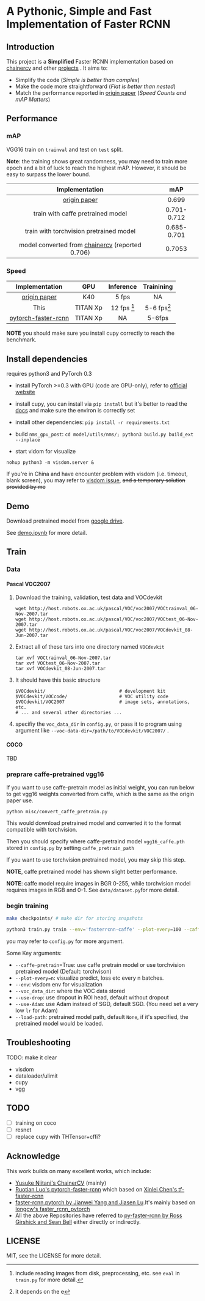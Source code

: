 # A Pythonic, Simple and Fast Implementation of Faster RCNN

##  Introduction

This project is a **Simplified** Faster RCNN implementation based on [chainercv](https://github.com/chainer/chainercv) and other [projects](#Acknowledgement) . It aims to:

- Simplify the code (*Simple is better than complex*)
- Make the code more straightforward (*Flat is better than nested*)
- Match the performance reported in [ origin paper](https://arxiv.org/abs/1506.01497) (*Speed Counts and mAP Matters*)

##  Performance

### mAP

VGG16 train on `trainval` and test on `test` split. 

**Note**: the training shows great randomness, you may need to train more epoch and a bit of luck to reach the highest mAP. However, it should be easy to surpass the lower bound. 

|              Implementation              |     mAP     |
| :--------------------------------------: | :---------: |
| [origin paper](https://arxiv.org/abs/1506.01497) |    0.699    |
|    train with caffe pretrained model     | 0.701-0.712 |
| train with torchvision pretrained model  | 0.685-0.701 |
| model converted from [chainercv](https://github.com/chainer/chainercv/tree/master/examples/faster_rcnn) (reported 0.706) |   0.7053    |

### Speed

|              Implementation              |   GPU    |  Inference  | Trainining  |
| :--------------------------------------: | :------: | :---------: | :---------: |
| [origin paper](https://arxiv.org/abs/1506.01497) |   K40    |    5 fps    |     NA      |
|                   This                   | TITAN Xp | 12 fps [^1] | 5-6 fps[^2] |
| [pytorch-faster-rcnn](https://github.com/ruotianluo/pytorch-faster-rcnn) | TITAN Xp |     NA      |   5-6fps    |

[^1]: include reading images from disk, preprocessing, etc. see `eval` in `train.py` for more detail.
[^2]: it depends on the e

**NOTE** you should make sure you install cupy correctly to reach the benchmark.

## Install dependencies

requires python3 and PyTorch 0.3

- install PyTorch >=0.3 with GPU (code are GPU-only), refer to [official website](http://pytorch.org)
- install cupy, you can install via `pip install` but it's better to read the [docs](https://docs-cupy.chainer.org/en/latest/install.html#install-cupy-with-cudnn-and-nccl) and make sure the environ is correctly set


- install other dependencies:  `pip install -r requirements.txt `
- build `nms_gpu_post`: `cd model/utils/nms/; python3 build.py build_ext --inplace`
- start vidom for visualize


```
nohup python3 -m visdom.server &
```

If you're in China and have encounter problem with visdom (i.e. timeout, blank screen), you may refer to [visdom issue](https://github.com/facebookresearch/visdom/issues/111#issuecomment-321743890), ~~and a temporary solution provided by me~~

## Demo

Download pretrained model from [google drive](https://drive.google.com/open?id=1cQ27LIn-Rig4-Uayzy_gH5-cW-NRGVzY).


See [demo.ipynb](https://github.com/chenyuntc/Simplified-FasterRCNN/blob/master/demo.ipynb) for more detail.

## Train

### Data

#### Pascal VOC2007

1. Download the training, validation, test data and VOCdevkit

   ```
   wget http://host.robots.ox.ac.uk/pascal/VOC/voc2007/VOCtrainval_06-Nov-2007.tar
   wget http://host.robots.ox.ac.uk/pascal/VOC/voc2007/VOCtest_06-Nov-2007.tar
   wget http://host.robots.ox.ac.uk/pascal/VOC/voc2007/VOCdevkit_08-Jun-2007.tar
   ```

2. Extract all of these tars into one directory named `VOCdevkit`

   ```
   tar xvf VOCtrainval_06-Nov-2007.tar
   tar xvf VOCtest_06-Nov-2007.tar
   tar xvf VOCdevkit_08-Jun-2007.tar
   ```

3. It should have this basic structure

   ```
   $VOCdevkit/                           # development kit
   $VOCdevkit/VOCcode/                   # VOC utility code
   $VOCdevkit/VOC2007                    # image sets, annotations, etc.
   # ... and several other directories ...
   ```

4.  specifiy the `voc_data_dir` in `config.py`, or pass it to program using argument like `--voc-data-dir=/path/to/VOCdevkit/VOC2007/` .

#### COCO

TBD

### preprare caffe-pretrained vgg16

If you want to use caffe-pretrain model as initial weight, you can run below to get vgg16 weights converted from caffe, which is the same as the origin paper use.

````
python misc/convert_caffe_pretrain.py
````

This would download pretrained model and converted it to the format compatible with torchvision. 

Then you should specify where caffe-pretraind model `vgg16_caffe.pth` stored in `config.py` by setting `caffe_pretrain_path`

If you want to use torchvision pretrained model, you may skip this step.

**NOTE**, caffe pretrained model has shown slight better performance.

**NOTE**: caffe model require images in BGR 0-255, while torchvision model requires images in RGB and 0-1. See `data/dataset.py`for more detail.

### begin training

```Bash
make checkpoints/ # make dir for storing snapshots
```

```bash
python3 train.py train --env='fasterrcnn-caffe' --plot-every=100 --caffe-pretrain    
```

you may refer to `config.py` for more argument.

Some Key arguments:

- `--caffe-pretrain`=True: use caffe pretrain model  or use torchvision pretrained model (Default: torchvison)
- `--plot-every=n`: visualize predict, loss etc every n batches.
- `--env`: visdom env for visualization
- `--voc_data_dir`: where the VOC data stored
- `--use-drop`: use dropout in ROI head, default without dropout
- `--use-Adam`: use Adam instead of SGD, default SGD. (You need set a very low `lr` for Adam)
- `--load-path`: pretrained model path, default `None`, if it's specified, the pretrained model would be loaded.

## Troubleshooting

TODO: make it clear

- visdom
- dataloader/ulimit
- cupy
- vgg

## TODO

- [ ] training on coco
- [ ] resnet
- [ ] replace cupy with THTensor+cffi?

## Acknowledge
This work builds on many excellent works, which include:

- [Yusuke Niitani's ChainerCV](https://github.com/chainer/chainercv) (mainly)
- [Ruotian Luo's pytorch-faster-rcnn](https://github.com/ruotianluo/pytorch-faster-rcnn) which based on [ Xinlei Chen's tf-faster-rcnn](https://github.com/endernewton/tf-faster-rcnn)
- [faster-rcnn.pytorch by Jianwei Yang and Jiasen Lu](https://github.com/jwyang/faster-rcnn.pytorch).It's mainly based on [longcw's faster_rcnn_pytorch](https://github.com/longcw/faster_rcnn_pytorch)
- All the above Repositories have referred to [py-faster-rcnn by Ross Girshick and Sean Bell](https://github.com/rbgirshick/py-faster-rcnn)  either directly or indirectly. 

## LICENSE

MIT, see the LICENSE for more detail.